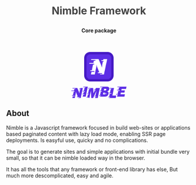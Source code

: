 <h1 align="center" style="color: #444">
	<p>Nimble Framework</p>
	<h4 align="center">Core package</h4>
</h1>
<p align="center">&nbsp;</p>
<p align="center">
	<img align="center" src="nimble_icon.png" alt="nimble" width="80px"/>
</p>

<p align="center">
	<img align="center" src="logo.png" alt="nimble"/>
</p>


## About
Nimble is a Javascript framework focused in build web-sites or applications based paginated content with lazy load mode, enabling SSR page deployments. Is easyful use, quicky and no complications.

The goal is to generate sites and simple applications with initial bundle very small, so that it can be nimble loaded way in the browser.

It has all the tools that any framework or front-end library has else, But much more descomplicated, easy and agile.
